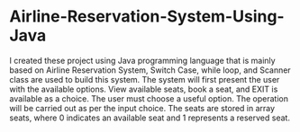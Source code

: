 # Airline-Reservation-System-Using-Java
I created these project using Java programming language that is mainly based on Airline Reservation System,
Switch Case, while loop, and Scanner class are used to build this system. The system will first present the user with the available options. View available seats, book a seat, and EXIT is available as a choice. The user must choose a useful option. The operation will be carried out as per the input choice.  The seats are stored in array seats, where 0 indicates an available seat and 1 represents a reserved seat.
